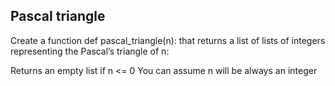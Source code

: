 ## Pascal triangle

Create a function def pascal_triangle(n): that returns a list of lists of integers representing the Pascal’s triangle of n:

Returns an empty list if n <= 0
You can assume n will be always an integer
